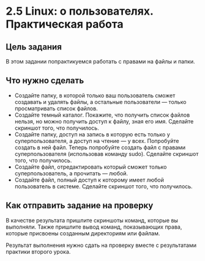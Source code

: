# 2.5 Linux: о пользователях. Практическая работа

## Цель задания
В этом задании попрактикуемся работать с правами на файлы и папки.

## Что нужно сделать
- Создайте папку, в которой только ваш пользователь сможет создавать и удалять файлы, а остальные пользователи — только просматривать список файлов.
- Создайте темный каталог. Покажите, что получить список файлов нельзя, но можно получить доступ к файлу, зная его имя. Сделайте скриншот того, что получилось.
- Создайте папку, доступ на запись в которую есть только у суперпользователя, а доступ на чтение — у всех. Попробуйте создать в ней файл. Теперь попробуйте создать файл с правами суперпользователя (использовав команду sudo). Сделайте скриншот того, что получилось.
- Создайте файл, отредактировать который сможет только суперпользователь, а прочитать — любой.
- Создайте файл, полный доступ к которому имеет любой пользователь в системе. Сделайте скриншот того, что получилось.


## Как отправить задание на проверку
В качестве результата пришлите скриншоты команд, которые вы выполняли. Также пришлите вывод команд, показывающих права, которые присвоены созданным директориям или файлам.

Результат выполнения нужно сдать на проверку вместе с результатами практики второго урока.